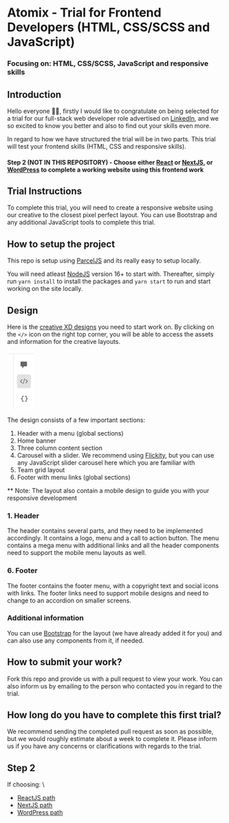 # Atomix - Trial for Frontend Developers (HTML, CSS/SCSS and JavaScript)
### Focusing on: HTML, CSS/SCSS, JavaScript and responsive skills

## Introduction
Hello everyone 👋🏼, firstly I would like to congratulate on being selected for a trial for our full-stack web developer role advertised on [LinkedIn](https://www.linkedin.com/jobs/view/3160453756/), and we so excited to know you better and also to find out your skills even more.

In regard to how we have structured the trial will be in two parts. This trial will test your frontend skills (HTML, CSS and responsive skills). 

#### Step 2 (NOT IN THIS REPOSITORY) - Choose either [React](https://reactjs.org/) or [NextJS](https://nextjs.org/), or [WordPress](https://en-au.wordpress.org/download/) to complete a working website using this frontend work

## Trial Instructions
To complete this trial, you will need to create a responsive website using our creative to the closest pixel perfect layout. You can use Bootstrap and any additional JavaScript tools to complete this trial. 

## How to setup the project
This repo is setup using [ParcelJS](https://parceljs.org/) and its really easy to setup locally. 

You will need atleast [NodeJS](https://nodejs.org/en/) version 16+ to start with. Thereafter, simply run `yarn install` to install the packages and `yarn start` to run and start working on the site locally.

## Design
Here is the [creative XD designs](https://xd.adobe.com/view/9b96df8b-7468-4806-9b66-1a0cd6e30fa4-cec5/) you need to start work on. By clicking on the `</>` icon on the right top corner, you will be able to access the assets and information for the creative layouts. 

![xd dev](src/images/xd-dev.png)

The design consists of a few important sections:
1. Header with a menu (global sections)
2. Home banner
3. Three column content section
4. Carousel with a slider. We recommend using [Flickity](https://flickity.metafizzy.co/), but you can use any JavaScript slider carousel here which you are familiar with
5. Team grid layout
6. Footer with menu links (global sections)

** Note: The layout also contain a mobile design to guide you with your responsive development 

### 1. Header
The header contains several parts, and they need to be implemented accordingly. It contains a logo, menu and a call to action button. The menu contains a mega menu with additional links and all the header components need to support the mobile menu layouts as well.

### 6. Footer
The footer contains the footer menu, with a copyright text and social icons with links. The footer links need to support mobile designs and need to change to an accordion on smaller screens.

### Additional information
You can use [Bootstrap](https://getbootstrap.com/) for the layout (we have already added it for you) and can also use any components from it, if needed.

## How to submit your work?
Fork this repo and provide us with a pull request to view your work. You can also inform us by emailing to the person who contacted you in regard to the trial.

## How long do you have to complete this first trial?
We recommend sending the completed pull request as soon as possible, but we would roughly estimate about a week to complete it. Please inform us if you have any concerns or clarifications with regards to the trial.

## Step 2
If choosing: \
- [ReactJS path](https://github.com/atomixdesign/candidate-project-react)
- [NextJS path](https://github.com/atomixdesign/candidate-project-next)
- [WordPress path](https://github.com/atomixdesign/candidate-project-wordpress)